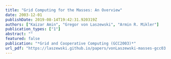 ```yaml
---
title: "Grid Computing for the Masses: An Overview"
date: 2003-12-01
publishDate: 2019-08-14T19:42:31.920319Z
authors: ["Kaizar Amin", "Gregor von Laszewski", "Armin R. Mikler"]
publication_types: ["1"]
abstract: ""
featured: false
publication: "*Grid and Cooperative Computing (GCC2003)*"
url_pdf: "https://laszewski.github.io/papers/vonLaszewski-masses-gcc03.pdf"
---
```


